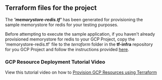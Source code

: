 ## Terraform files for the project

The ***'memorystore-redis.tf'*** has been generated for provisioning the sample memorystore for redis for your testing purposes.  

Before attempting to execute the sample application, if you haven't already provisioned memorystore for redis to your GCP Project, copy the 'memorystore-redis.tf' file to the *terraform* folder in the **tf-infra** repository for you GCP Project and follow the instructions provided [here](https://simplify.telus.com/docs/developer-docs/docs/topics/applying-terraform-configuration-in-gcp-6e4wBLR5Je9aP5Vd8y70vA.md).

### GCP Resource Deployment Tutorial Video

View this tutorial video on how to [Provision GCP Resources using Terraform](https://drive.google.com/file/d/1W0vaGDTZoZqCNUXHFZnekFY89rmcnqOY/view?usp=sharing)